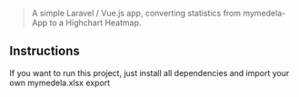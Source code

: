 > A simple Laravel / Vue.js app, converting statistics from mymedela-App to a Highchart Heatmap.

## Instructions
If you want to run this project, just install all dependencies and import your own mymedela.xlsx export